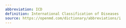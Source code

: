 ```yaml
---
abbreviation: ICD
definition: International Classification of Diseases 
source: https://openmd.com/dictionary/abbreviations/i
---
```

